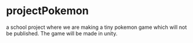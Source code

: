 # projectPokemon
a school project where we are making a tiny pokemon game which will not be published. The game will be made in unity.
